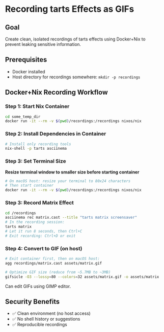# Recording tarts Effects as GIFs

## Goal
Create clean, isolated recordings of tarts effects using Docker+Nix to prevent
leaking sensitive information.

## Prerequisites
- Docker installed
- Host directory for recordings somewhere: `mkdir -p recordings`

## Docker+Nix Recording Workflow

### Step 1: Start Nix Container
```bash
cd some_temp_dir
docker run -it --rm -v $(pwd)/recordings:/recordings nixos/nix
```

### Step 2: Install Dependencies in Container
```bash
# Install only recording tools
nix-shell -p tarts asciinema
```

### Step 3: Set Terminal Size
**Resize terminal window to smaller size before starting container**
```bash
# On macOS host: resize your terminal to 80x24 characters
# Then start container
docker run -it --rm -v $(pwd)/recordings:/recordings nixos/nix
```

### Step 3: Record Matrix Effect
```bash
cd /recordings
asciinema rec matrix.cast --title "tarts matrix screensaver"
# In the recording session:
tarts matrix
# Let it run 8 seconds, then Ctrl+C
# Exit recording: Ctrl+D or exit
```

### Step 4: Convert to GIF (on host)
```bash
# Exit container first, then on macOS host:
agg recordings/matrix.cast assets/matrix.gif

# Optimize GIF size (reduce from ~5.7MB to ~3MB)
gifsicle -O3 --lossy=80 --colors=32 assets/matrix.gif -o assets/matrix.gif
```

Can edit GIFs using GIMP editor.

## Security Benefits
- ✅ Clean environment (no host access)
- ✅ No shell history or suggestions
- ✅ Reproducible recordings

